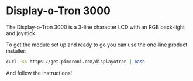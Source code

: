 <!--
---
name: Display-o-Tron 3000
class: board
type: display
formfactor: Custom
manufacturer: Pimoroni
description: A 3-line character LCD with an RGB backlight and joystick
url: https://shop.pimoroni.com/products/displayotron-3000
github: https://github.com/pimoroni/dot3k
buy: https://shop.pimoroni.com/products/displayotron-3000
image: 'display-o-tron.png'
pincount: 26
eeprom: no
power:
  '2':
  '17':
ground:
  '6':
  '9':
  '14':
  '25':
pin:
  '3':
    mode: i2c
  '5':
    mode: i2c
  '7':
    name: Joystick Button
    mode: input
    active: low
  '11':
    name: Joystick Left
    mode: input
    active: low
  '13':
    name: Joystick Up
    mode: input
    active: low
  '15':
    name: Joystick Right
    mode: input
    active: low
  '19':
    mode: spi
  '21':
    name: Joystick Down
    mode: input
    active: low
  '22':
    name: LCD CMD/DATA
    mode: output
    active: high
  '23':
    mode: spi
i2c:
  '0x54':
    name: Backlight
    device: sn3218
-->
# Display-o-Tron 3000

The Display-o-Tron 3000 is a 3-line character LCD with an RGB back-light and joystick

To get the module set up and ready to go you can use the one-line product installer:

```bash
curl -sS https://get.pimoroni.com/displayotron | bash
```

And follow the instructions!
